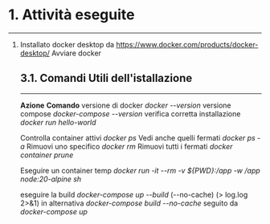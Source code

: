 # 1.	Attività eseguite
------------------------------------------------------------------------------
1. Installato docker desktop da https://www.docker.com/products/docker-desktop/
	Avviare docker

	## 3.1.	Comandi Utili dell'istallazione
	---------------------------------------
	**Azione**							**Comando**
	versione di docker					*docker --version*
	versione compose					*docker-compose --version*
	verifica corretta installazione		*docker run hello-world*

	Controlla container attivi			*docker ps*
	Vedi anche quelli fermati			*docker ps -a*
	Rimuovi uno specifico				*docker rm <ID o nome>*
	Rimuovi tutti i fermati				*docker container prune*
	
	Eseguire un container temp			*docker run -it --rm -v ${PWD}:/app -w /app node:20-alpine sh*
	
	eseguire la build					*docker-compose up --build* (--no-cache) (> log.log 2>&1) 
		in alternativa 					*docker-compose build --no-cache* seguito da *docker-compose up*

